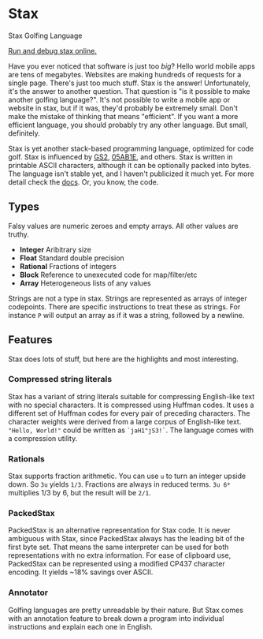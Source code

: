 # Stax
Stax Golfing Language

[Run and debug stax online.](https://staxlang.xyz/)

Have you ever noticed that software is just too *big*?  Hello world mobile apps are tens of megabytes.  Websites are making hundreds of requests for a single page.  There's just too much stuff.  Stax is the answer!  Unfortunately, it's the answer to another question.  That question is "is it possible to make another golfing language?".  It's not possible to write a mobile app or website in stax, but if it was, they'd probably be extremely small.  Don't make the mistake of thinking that means "efficient".  If you want a more efficient language, you should probably try any other language.  But small, definitely.

Stax is yet another stack-based programming language, optimized for code golf.  Stax is influenced by [GS2](https://github.com/nooodl/gs2), [05AB1E](https://github.com/Adriandmen/05AB1E), and others.  Stax is written in printable ASCII characters, although it can be optionally packed into bytes.  The language isn't stable yet, and I haven't publicized it much yet.  For more detail check the [docs](docs/README.md).  Or, you know, the code.

## Types
Falsy values are numeric zeroes and empty arrays.  All other values are truthy.
 * **Integer** Aribitrary size
 * **Float** Standard double precision
 * **Rational** Fractions of integers
 * **Block** Reference to unexecuted code for map/filter/etc
 * **Array** Heterogeneous lists of any values

Strings are not a type in stax.  Strings are represented as arrays of integer codepoints.  There are specific instructions to treat these as strings.  For instance `P` will output an array as if it was a string, followed by a newline.

## Features
Stax does lots of stuff, but here are the highlights and most interesting.

### Compressed string literals
Stax has a variant of string literals suitable for compressing English-like text with no special characters.  It is compressed using Huffman codes.  It uses a different set of Huffman codes for every pair of preceding characters.  The character weights were derived from a large corpus of English-like text.  `"Hello, World!"` could be written as  `` `jaH1"jS3!` ``.  The language comes with a compression utility.

### Rationals
Stax supports fraction arithmetic.  You can use `u` to turn an integer upside down. So `3u` yields `1/3`.  Fractions are always in reduced terms.  `3u 6*` multiplies 1/3 by 6, but the result will be `2/1`.

### PackedStax
PackedStax is an alternative representation for Stax code.  It is never ambiguous with Stax, since PackedStax always has the leading bit of the first byte set.  That means the same interpreter can be used for both representations with no extra information.  For ease of clipboard use, PackedStax can be represented using a modified CP437 character encoding.  It yields ~18% savings over ASCII.

### Annotator
Golfing languages are pretty unreadable by their nature.  But Stax comes with an annotation feature to break down a program into individual instructions and explain each one in English.
